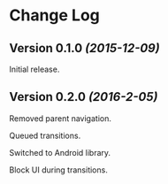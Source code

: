 Change Log
==========

Version 0.1.0 *(2015-12-09)*
----------------------------

Initial release.

Version 0.2.0 *(2016-2-05)*
----------------------------

Removed parent navigation.

Queued transitions.

Switched to Android library.

Block UI during transitions.
